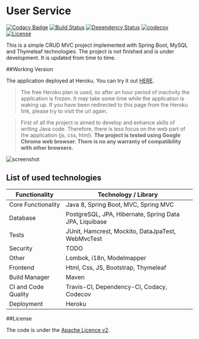 # User Service

[![Codacy Badge](https://api.codacy.com/project/badge/Grade/f69d21092a374cc59555baad0a6e662d)](https://www.codacy.com/app/antonchar/User-Service?utm_source=github.com&utm_medium=referral&utm_content=antonchar/User-Service&utm_campaign=badger)
[![Build Status](https://travis-ci.org/antonchar/User-Service.svg?branch=master)](https://travis-ci.org/antonchar/User-Service)
[![Dependency Status](https://dependencyci.com/github/antonchar/User-Service/badge)](https://dependencyci.com/github/antonchar/User-Service)
[![codecov](https://codecov.io/gh/antonchar/User-Service/branch/master/graph/badge.svg)](https://codecov.io/gh/antonchar/User-Service)
[![License](http://img.shields.io/:license-apache-blue.svg)](http://www.apache.org/licenses/LICENSE-2.0.html)

This is a simple CRUD MVC project implemented with Spring Boot, MySQL and Thymeleaf technologies. 
The project is not finished and is under development. It is updated from time to time.

##Working Version

The application deployed at Heroku. You can try it out [HERE](https://user-service-antonchar.herokuapp.com).

> The free Heroku plan is used, so after an hour period of inactivity the application is frozen. 
It may take some time while the application is waking up.
If you have been redirected to this page from the Heroku link, please try to visit the url again.

> First of all the project is aimed to develop and enhance skills of writing Java code.
Therefore, there is less focus on the web part of the application (js, css, html).
**The project is tested using Google Chrome web browser. There is no any warranty of compatibility with other browsers.**

![screenshot](https://github.com/antonchar/User-Service/blob/master/app.png "App's Screenshot")

## List of used technologies

 Functionality | Technology / Library
--- | ---
Core Functionality | Java 8, Spring Boot, MVC, Spring MVC
Database | PostgreSQL, JPA, Hibernate, Spring Data JPA, Liquibase
Tests | JUnit, Hamcrest, Mockito, DataJpaTest, WebMvcTest
Security | TODO
Other | Lombok, i18n, Modelmapper
Frontend | Html, Css, JS, Bootstrap, Thymeleaf
Build Manager | Maven
CI and Code Quality | Travis-CI, Dependency-CI, Codacy, Codecov
Deployment | Heroku

##License

The code is under the [Apache Licence v2](https://www.apache.org/licenses/LICENSE-2.0.txt).